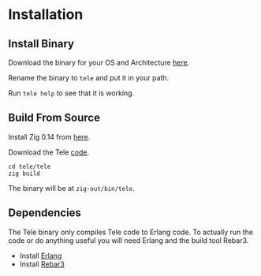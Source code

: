 # Installation

## Install Binary

Download the binary for your OS and Architecture [here](https://telelang.org/artifacts).

Rename the binary to `tele` and put it in your path.

Run `tele help` to see that it is working.

## Build From Source

Install Zig 0.14 from [here](https://ziglang.org/download/).

Download the Tele [code](https://github.com/fancycade/tele).

```
cd tele/tele
zig build
```

The binary will be at `zig-out/bin/tele`.

## Dependencies

The Tele binary only compiles Tele code to Erlang code. To actually run the code or do anything useful you will need Erlang and the build tool Rebar3.

- Install [Erlang](https://www.erlang.org/downloads)
- Install [Rebar3](https://www.rebar3.org/docs/getting-started/)

